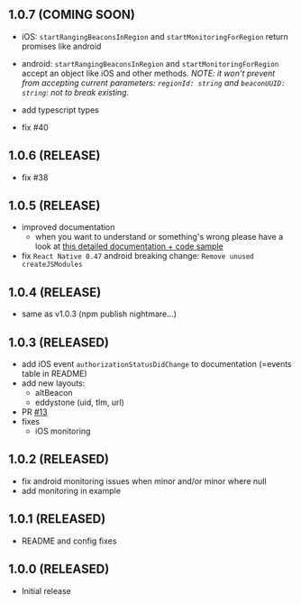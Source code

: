 ## 1.0.7 (COMING SOON)

- iOS: `startRangingBeaconsInRegion` and `startMonitoringForRegion` return promises like android

- android: `startRangingBeaconsInRegion` and `startMonitoringForRegion` accept an object like iOS and other methods. *NOTE: it won't prevent from accepting current parameters: `regionId: string` and `beaconUUID: string`: not to break existing.*

- add typescript types

- fix #40

## 1.0.6 (RELEASE)
- fix #38

## 1.0.5 (RELEASE)
 - improved documentation
   - when you want to understand or something's wrong please have a look at [this detailed documentation + code sample](https://github.com/MacKentoch/react-native-beacons-manager/tree/master/examples/samples)
 - fix `React Native 0.47` android breaking change: `Remove unused createJSModules`

## 1.0.4 (RELEASE)
 - same as v1.0.3 (npm publish nightmare...)

## 1.0.3 (RELEASED)
  - add iOS event `authorizationStatusDidChange` to documentation (=events table in README)
  - add new layouts:
    - altBeacon
    - eddystone (uid, tlm, url)
  - PR [#13](https://github.com/MacKentoch/react-native-beacons-manager/pull/13)
  - fixes
    - iOS monitoring

## 1.0.2 (RELEASED)
  - fix android monitoring issues when minor and/or minor where null
  - add monitoring in example

## 1.0.1 (RELEASED)
  - README and config fixes

## 1.0.0 (RELEASED)
  - Initial release
